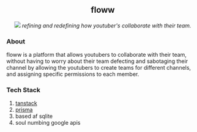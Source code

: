 <div align="center">
<h2>floww</h2>
<img src="https://i.imgur.com/VTrFdx4.png">
<i>refining and redefining how youtuber's collaborate with their team.</i>
<br>
</div>

### About
floww is a platform that allows youtubers to collaborate with their team, without having to worry about their team defecting and sabotaging their channel by allowing the youtubers to create teams for different channels, and assigning specific permissions to each member.

### Tech Stack 

1. [tanstack](https://tanstack.com)
2. [prisma](https://prisma.io)
3. based af sqlite
4. soul numbing google apis
